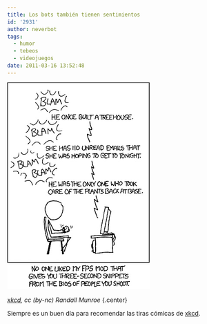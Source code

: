 ```yaml
---
title: Los bots también tienen sentimientos
id: '2931'
author: neverbot
tags:
  - humor
  - tebeos
  - videojuegos
date: 2011-03-16 13:52:48
---
```


![201103161350.jpg](./los-bots-tambien-tienen-sentimientos/201103161350.jpg)

[_xkcd_](http://xkcd.com/873/)_, cc (by-nc) Randall Munroe_ {.center}

Siempre es un buen día para recomendar las tiras cómicas de [xkcd](http://xkcd.com/873/).
